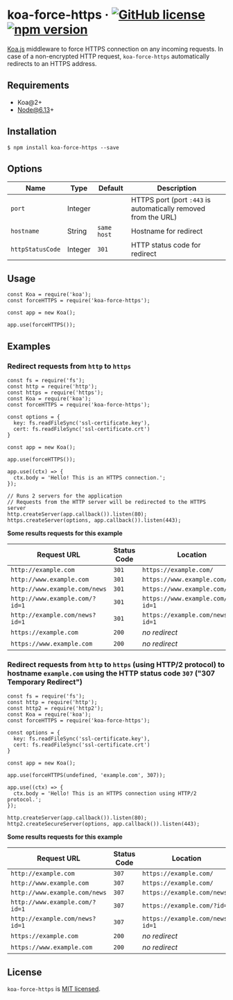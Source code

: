 # koa-force-https &middot; [![GitHub license](https://img.shields.io/badge/license-MIT-blue.svg)](https://github.com/mahovich/koa-force-https/blob/master/LICENSE) [![npm version](https://img.shields.io/npm/v/koa-force-https.svg?style=flat)](https://www.npmjs.com/package/koa-force-https)

[Koa.js](https://koajs.com/) middleware to force HTTPS connection on any incoming requests. In case of a non-encrypted HTTP request, `koa-force-https` automatically redirects to an HTTPS address.

## Requirements
- Koa@2+
- Node@6.13+

## Installation 
```
$ npm install koa-force-https --save
```

## Options

| Name             | Type    | Default     | Description                                                    |
|------------------|---------|-------------|----------------------------------------------------------------|
| `port`           | Integer |             | HTTPS port (port `:443` is automatically removed from the URL) |
| `hostname`       | String  | `same host` | Hostname for redirect                                          |
| `httpStatusCode` | Integer | `301`       | HTTP status code for redirect                                  |

## Usage
```
const Koa = require('koa');
const forceHTTPS = require('koa-force-https');

const app = new Koa();

app.use(forceHTTPS());
```

## Examples

### Redirect requests from `http` to `https`
```
const fs = require('fs');
const http = require('http');
const https = require('https');
const Koa = require('koa');
const forceHTTPS = require('koa-force-https');

const options = {
  key: fs.readFileSync('ssl-certificate.key'),
  cert: fs.readFileSync('ssl-certificate.crt')
}

const app = new Koa();

app.use(forceHTTPS());

app.use((ctx) => {
  ctx.body = 'Hello! This is an HTTPS connection.';
});

// Runs 2 servers for the application
// Requests from the HTTP server will be redirected to the HTTPS server
http.createServer(app.callback()).listen(80);
https.createServer(options, app.callback()).listen(443);
```

**Some results requests for this example**

| Request URL                    | Status Code | Location                        |
|--------------------------------|-------------|---------------------------------|
| `http://example.com`           | `301`       | `https://example.com/`          |
| `http://www.example.com`       | `301`       | `https://www.example.com/`      |
| `http://www.example.com/news`  | `301`       | `https://www.example.com/news`  |
| `http://www.example.com/?id=1` | `301`       | `https://www.example.com/?id=1` |
| `http://example.com/news?id=1` | `301`       | `https://example.com/news?id=1` |
| `https://example.com`          | `200`       | *no redirect*                   |
| `https://www.example.com`      | `200`       | *no redirect*                   |

### Redirect requests from `http` to `https` (using HTTP/2 protocol) to hostname `example.com` using the HTTP status code `307` ("307 Temporary Redirect")
```
const fs = require('fs');
const http = require('http');
const http2 = require('http2');
const Koa = require('koa');
const forceHTTPS = require('koa-force-https');

const options = {
  key: fs.readFileSync('ssl-certificate.key'),
  cert: fs.readFileSync('ssl-certificate.crt')
}

const app = new Koa();

app.use(forceHTTPS(undefined, 'example.com', 307));

app.use((ctx) => {
  ctx.body = 'Hello! This is an HTTPS connection using HTTP/2 protocol.';
});

http.createServer(app.callback()).listen(80);
http2.createSecureServer(options, app.callback()).listen(443);
```

**Some results requests for this example**

| Request URL                    | Status Code | Location                        |
|--------------------------------|-------------|---------------------------------|
| `http://example.com`           | `307`       | `https://example.com/`          |
| `http://www.example.com`       | `307`       | `https://example.com/`          |
| `http://www.example.com/news`  | `307`       | `https://example.com/news`      |
| `http://www.example.com/?id=1` | `307`       | `https://example.com/?id=1`     |
| `http://example.com/news?id=1` | `307`       | `https://example.com/news?id=1` |
| `https://example.com`          | `200`       | *no redirect*                   |
| `https://www.example.com`      | `200`       | *no redirect*                   |

## License
`koa-force-https` is [MIT licensed](https://github.com/mahovich/koa-force-https/blob/master/LICENSE).
